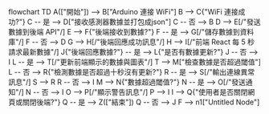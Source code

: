 flowchart TD
    A(["開始"]) --> B["Arduino 連接 WiFi"]
    B --> C{"WiFi 連接成功?"}
    C -- 是 --> D["接收感測器數據並打包成json"]
    C -- 否 --> B
    D --> E[/"發送數據到後端 API"/]
    E --> F{"後端接收到數據?"}
    F -- 是 --> G[/"儲存數據到資料庫"/]
    F -- 否 --> D
    G --> H[/"後端回應成功訊息"/]
    H --> I[/"前端 React 每 5 秒請求最新數據"/]
    J{"後端回應數據?"} -- 是 --> L{"是否有數據更新?"}
    J -- 否 --> I
    L -- 是 --> T[/"更新前端顯示的數據與圖表"/]
    T --> M["檢查數據是否超過閾值"]
    L -- 否 --> R{"檢測數據是否超過十秒沒有更新?"}
    R -- 是 --> S[/"輸出連線異常訊息"/]
    S --> R
    R -- 否 --> I
    M --> N{"數據超過閾值?"}
    N -- 是 --> O[/"發送通知"/]
    N -- 否 --> I
    O --> P[/"顯示警告訊息"/]
    P --> I
    I --> Q{"使用者是否關閉網頁或關閉後端?"}
    Q -- 是 --> Z(["結束"])
    Q -- 否 --> J
    F --> n1["Untitled Node"]
